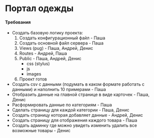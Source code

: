# Портал одежды

#### Требования
- Создать базовую логику проекта:
  1. Создать конфигурационный файл - Паша
  2. Создать основной файл сервера - Паша
  3. Views (pug) - Паша, Андрей, Денис
  4. Routes - Андрей, Паша
  5. Public - Паша, Андрей, Денис
     - css (stylus)
     - js
     - images
  6. Проект готов
- Создать csv с данными (подумать в каком формате работать с данными) и наполнить 10 примерами - Паша
- Отобразить данные на главной странице в виде карточек - Паша, Денис
- Расформировать данные по категориям - Паша
- Сделать страницу для каждой категории - Паша, Денис
- Создать страницу которая добавляет данные - Андрей, Денис
- Создать страницу для отображения каждого товара - Паша
- Создать админку где можно увидеть изменить удалить все возможные товары - Денис